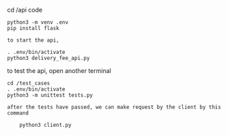 cd /api code
```
python3 -m venv .env
pip install flask

to start the api,

. .env/bin/activate 
python3 delivery_fee_api.py
```

to test the api, open another terminal
```
cd /test_cases
. .env/bin/activate 
python3 -m unittest tests.py

after the tests have passed, we can make request by the client by this command

    python3 client.py
```   
